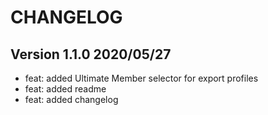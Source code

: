 # CHANGELOG

## Version 1.1.0 2020/05/27
- feat: added Ultimate Member selector for export profiles
- feat: added readme
- feat: added changelog
